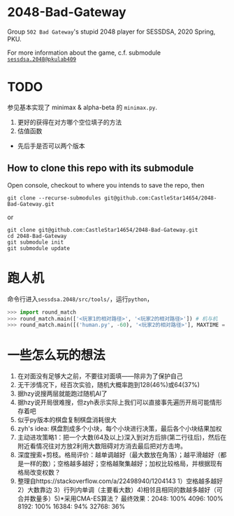 # 2048-Bad-Gateway
Group `502 Bad Gateway`'s stupid 2048 player for SESSDSA, 2020 Spring, PKU.

For more information about the game, c.f. submodule [`sessdsa.2048@pkulab409`](https://github.com/pkulab409/sessdsa.2048)

# TODO

参见基本实现了 minimax & alpha-beta 的 `minimax.py`. 
1. 更好的获得在对方哪个空位填子的方法
2. 估值函数
  + 先后手是否可以两个版本

## How to clone this repo with its submodule
Open console, checkout to where you intends to save the repo, then
```
git clone --recurse-submodules git@github.com:CastleStar14654/2048-Bad-Gateway.git
```
or
```
git clone git@github.com:CastleStar14654/2048-Bad-Gateway.git
cd 2048-Bad-Gateway
git submodule init
git submodule update
```

# 跑人机
命令行进入`sessdsa.2048/src/tools/`，运行`python`，
```Python
>>> import round_match
>>> round_match.main(['<玩家1的相对路径>', '<玩家2的相对路径>']) # 机与机
>>> round_match.main([('human.py', -60), '<玩家2的相对路径>'], MAXTIME = 5000) # 人机
```

# 一些怎么玩的想法

1. 在对面没有足够大之前，不要往对面填——除非为了保护自己
2. 无干涉情况下，经百次实验，随机大概率跑到128(46%)或64(37%)
3. 据hzy说搜两层就能跑过随机AI了
4. 据hzy说开局很难搜，但zyh表示实际上我们可以直接事先遍历开局可能情形存着吧
5. 似乎py版本的棋盘复制棋盘消耗很大
6. zyh's idea: 棋盘割成多个小块，每个小块进行决策，最后各个小块结果加权
7. 主动进攻策略1：把一个大数(64及以上)深入到对方后排(第二行往后)，然后在附近看情况往对方放2利用大数阻碍对方消去最后把对方击垮。
8. 深度搜索+剪枝。格局评价：越单调越好（最大数放在角落）；越平滑越好（都是一样的数）；空格越多越好；空格越聚集越好；加权比较格局，并根据现有格局改变权数？
9. 整理自https://stackoverflow.com/a/22498940/1204143
  1）空格越多越好 2）大数靠边 3）行列内单调（主要看大数）4)相邻且相同的数越多越好（可合并数量多）5)*采用CMA-ES算法？
  最终效果：2048: 100% 4096: 100% 8192: 100% 16384: 94% 32768: 36%
